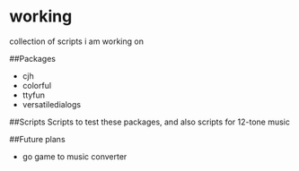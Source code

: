 # working
collection of scripts i am working on

##Packages
- cjh
- colorful
- ttyfun
- versatiledialogs

##Scripts
Scripts to test these packages, and also scripts for 12-tone music

##Future plans
- go game to music converter
